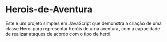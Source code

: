 # Herois-de-Aventura
Este é um projeto simples em JavaScript que demonstra a criação de uma classe Heroi para representar heróis de uma aventura, com a capacidade de realizar ataques de acordo com o tipo de herói.
